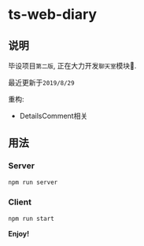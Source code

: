 # ts-web-diary

## 说明

毕设项目`第二版`,  正在大力开发`聊天室`模块🚧.

最近更新于`2019/8/29`

重构:

- DetailsComment相关

## 用法

### Server

```bash
npm run server
```

### Client

```bash
npm run start
```

**Enjoy!**